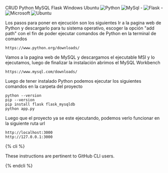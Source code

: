 CRUD Python MySQL Flask Windows Ubuntu
![Python](https://img.shields.io/badge/python-3670A0?style=for-the-badge&logo=python&logoColor=ffdd54)
![MySql](https://img.shields.io/badge/MySQL-4479A1?style=for-the-badge&logo=mysql&logoColor=white) - 
![Flask](https://img.shields.io/badge/Flask-000000?style=for-the-badge&logo=Flask&logoColor=white) - 
![Microsoft](https://img.shields.io/badge/Microsoft-0078D4?style=for-the-badge&logo=microsoft&logoColor=white) 
![Ubuntu](https://img.shields.io/badge/Ubuntu-E95420?style=for-the-badge&logo=ubuntu&logoColor=white)

Los pasos para poner en ejecución son los siguientes
Ir a la pagina web de Python y descargarlo para tu sistema operativo, escoger la opción "add path" con el fin de poder ejecutar comandos de Python en la terminal de comandos

```Pagina web
https://www.python.org/downloads/
```

Vamos a la pagina web de MySQL y descargamos el ejecutable MSI y lo ejecutamos, luego de finalizar la instalación abrimos el MySQL Workbench

```Pagina web
https://www.mysql.com/downloads/
```

Luego de tener instalado Python podemos ejecutar los siguientes comandos en la carpeta del proyecto

```Terminal de comandos
python --version
pip --version
pip install flask flask_mysqldb
python app.py
```

Luego que el proyecto ya se este ejecutando, podemos verlo funcionar en la siguiente ruta url

```Pagina web
http://localhost:3000
http://127.0.0.1:3000
```
{% cli %}

These instructions are pertinent to GitHub CLI users.

{% endcli %}
